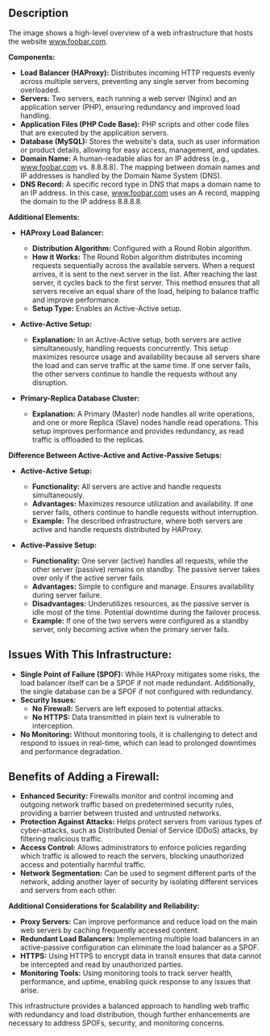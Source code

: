 ## Description

The image shows a high-level overview of a web infrastructure that hosts the website www.foobar.com.

**Components:**

* **Load Balancer (HAProxy):** Distributes incoming HTTP requests evenly across multiple servers, preventing any single server from becoming overloaded.
* **Servers:** Two servers, each running a web server (Nginx) and an application server (PHP), ensuring redundancy and improved load handling.
* **Application Files (PHP Code Base):** PHP scripts and other code files that are executed by the application servers.
* **Database (MySQL):** Stores the website's data, such as user information or product details, allowing for easy access, management, and updates.
* **Domain Name:** A human-readable alias for an IP address (e.g., www.foobar.com vs. 8.8.8.8). The mapping between domain names and IP addresses is handled by the Domain Name System (DNS).
* **DNS Record:** A specific record type in DNS that maps a domain name to an IP address. In this case, www.foobar.com uses an A record, mapping the domain to the IP address 8.8.8.8.

**Additional Elements:**

* **HAProxy Load Balancer:** 
  * **Distribution Algorithm:** Configured with a Round Robin algorithm.
  * **How it Works:** The Round Robin algorithm distributes incoming requests sequentially across the available servers. When a request arrives, it is sent to the next server in the list. After reaching the last server, it cycles back to the first server. This method ensures that all servers receive an equal share of the load, helping to balance traffic and improve performance.
  * **Setup Type:** Enables an Active-Active setup.

* **Active-Active Setup:** 
  * **Explanation:** In an Active-Active setup, both servers are active simultaneously, handling requests concurrently. This setup maximizes resource usage and availability because all servers share the load and can serve traffic at the same time. If one server fails, the other servers continue to handle the requests without any disruption.
  
* **Primary-Replica Database Cluster:** 
  * **Explanation:** A Primary (Master) node handles all write operations, and one or more Replica (Slave) nodes handle read operations. This setup improves performance and provides redundancy, as read traffic is offloaded to the replicas.

**Difference Between Active-Active and Active-Passive Setups:**

* **Active-Active Setup:** 
  * **Functionality:** All servers are active and handle requests simultaneously.
  * **Advantages:** Maximizes resource utilization and availability. If one server fails, others continue to handle requests without interruption.
  * **Example:** The described infrastructure, where both servers are active and handle requests distributed by HAProxy.
  
* **Active-Passive Setup:**
  * **Functionality:** One server (active) handles all requests, while the other server (passive) remains on standby. The passive server takes over only if the active server fails.
  * **Advantages:** Simple to configure and manage. Ensures availability during server failure.
  * **Disadvantages:** Underutilizes resources, as the passive server is idle most of the time. Potential downtime during the failover process.
  * **Example:** If one of the two servers were configured as a standby server, only becoming active when the primary server fails.

## Issues With This Infrastructure:

* **Single Point of Failure (SPOF):** While HAProxy mitigates some risks, the load balancer itself can be a SPOF if not made redundant. Additionally, the single database can be a SPOF if not configured with redundancy.
* **Security Issues:** 
  - **No Firewall:** Servers are left exposed to potential attacks.
  - **No HTTPS:** Data transmitted in plain text is vulnerable to interception.
* **No Monitoring:** Without monitoring tools, it is challenging to detect and respond to issues in real-time, which can lead to prolonged downtimes and performance degradation.

## Benefits of Adding a Firewall:

* **Enhanced Security:** Firewalls monitor and control incoming and outgoing network traffic based on predetermined security rules, providing a barrier between trusted and untrusted networks.
* **Protection Against Attacks:** Helps protect servers from various types of cyber-attacks, such as Distributed Denial of Service (DDoS) attacks, by filtering malicious traffic.
* **Access Control:** Allows administrators to enforce policies regarding which traffic is allowed to reach the servers, blocking unauthorized access and potentially harmful traffic.
* **Network Segmentation:** Can be used to segment different parts of the network, adding another layer of security by isolating different services and servers from each other.

**Additional Considerations for Scalability and Reliability:**

* **Proxy Servers:** Can improve performance and reduce load on the main web servers by caching frequently accessed content.
* **Redundant Load Balancers:** Implementing multiple load balancers in an active-passive configuration can eliminate the load balancer as a SPOF.
* **HTTPS:** Using HTTPS to encrypt data in transit ensures that data cannot be intercepted and read by unauthorized parties.
* **Monitoring Tools:** Using monitoring tools to track server health, performance, and uptime, enabling quick response to any issues that arise.

This infrastructure provides a balanced approach to handling web traffic with redundancy and load distribution, though further enhancements are necessary to address SPOFs, security, and monitoring concerns.

